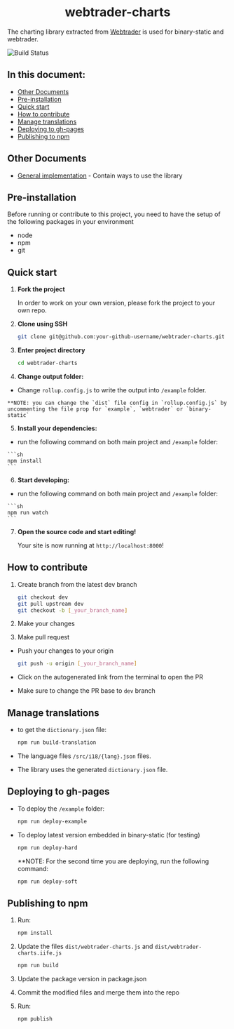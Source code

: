 <h1 align="center">
  webtrader-charts
</h1>

The charting library extracted from [Webtrader](https://github.com/deriv-com/webtrader) is used for binary-static and webtrader.

![Build Status](https://travis-ci.org/deriv-com/webtrader-charts.svg?branch=master)

## In this document:

-   [Other Documents](#other-documents)
-   [Pre-installation](#pre-installation)
-   [Quick start](#quick-start)
-   [How to contribute](#how-to-contribute)
-   [Manage translations](#manage-translations)
-   [Deploying to gh-pages](#deploying-to-gh-pages)
-   [Publishing to npm](#publishing-to-npm)

## Other Documents

-   [General implementation](documents/implementation-guide.md) - Contain ways to use the library

## Pre-installation

Before running or contribute to this project, you need to have the setup of the following packages in your environment

-   node 
-   npm
-   git 

## Quick start

1.  **Fork the project**

    In order to work on your own version, please fork the project to your own repo.

2.  **Clone using SSH**

    ```sh
    git clone git@github.com:your-github-username/webtrader-charts.git
    ```

3.  **Enter project directory**

    ```sh
    cd webtrader-charts
    ```

4.  **Change output folder:**

   - Change `rollup.config.js` to write the output into `/example` folder.

    **NOTE: you can change the `dist` file config in `rollup.config.js` by uncommenting the file prop for `example`, `webtrader` or `binary-static`

5.  **Install your dependencies:**

   - run the following command on both main project and `/example` folder:

    ```sh
    npm install
    ```

6.  **Start developing:**

   - run the following command on both main project and `/example` folder:

    ```sh
    npm run watch
    ```

7.  **Open the source code and start editing!**

    Your site is now running at `http://localhost:8000`!


## How to contribute

1. Create branch from the latest dev branch

    ```sh
    git checkout dev
    git pull upstream dev
    git checkout -b [_your_branch_name]
    ```

2. Make your changes

3. Make pull request

-   Push your changes to your origin

    ```sh
    git push -u origin [_your_branch_name]
    ```

-   Click on the autogenerated link from the terminal to open the PR

-   Make sure to change the PR base to `dev` branch

## Manage translations

- to get the `dictionary.json` file:

   ```sh
   npm run build-translation
   ```

- The language files `/src/i18/{lang}.json` files.
- The library uses the generated `dictionary.json` file.

## Deploying to gh-pages

- To deploy the `/example` folder:
   
   ```sh
   npm run deploy-example
   ```

- To deploy latest version embedded in binary-static (for testing)

   ```sh
   npm run deploy-hard
   ```

   **NOTE: For the second time you are deploying, run the following command:

   ```sh
   npm run deploy-soft
   ```

## Publishing to npm

1. Run:

   ```sh
   npm install
   ```

2. Update the files `dist/webtrader-charts.js` and `dist/webtrader-charts.iife.js`

   ```sh 
   npm run build
   ```

3. Update the package version in package.json

4. Commit the modified files and merge them into the repo

5. Run: 

   ```sh 
   npm publish
   ```

